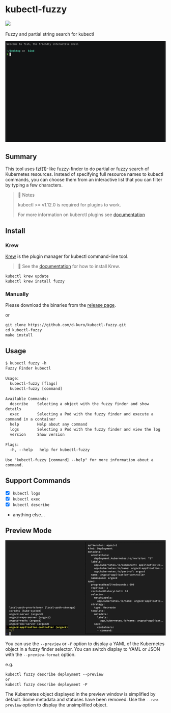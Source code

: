 # kubectl-fuzzy

![](https://github.com/d-kuro/kubectl-fuzzy/workflows/Build/badge.svg)

Fuzzy and partial string search for kubectl

![](./docs/assets/kubectl-fuzzy.gif)

## Summary

This tool uses [fzf(1)](https://manpages.debian.org/unstable/fzf/fzf.1.en.html)-like fuzzy-finder to do partial or fuzzy search of Kubernetes resources.
Instead of specifying full resource names to kubectl commands,
you can choose them from an interactive list that you can filter by typing a few characters.

> 📝 Notes
>
> kubectl >= v1.12.0 is required for plugins to work.
>
> For more information on kuberctl plugins see [documentation](https://kubernetes.io/docs/tasks/extend-kubectl/kubectl-plugins/)

## Install

### Krew

[Krew](https://krew.sigs.k8s.io/) is the plugin manager for kubectl command-line tool.

> 📝 See the [documentation](https://krew.sigs.k8s.io/docs/user-guide/setup/install/) for how to install Krew.

```shell
kubectl krew update
kubectl krew install fuzzy
```

### Manually

Please download the binaries from the [release page](https://github.com/d-kuro/kubectl-fuzzy/releases).

or

```shell
git clone https://github.com/d-kuro/kubectl-fuzzy.git
cd kubectl-fuzzy
make install
```

## Usage

```console
$ kubectl fuzzy -h
Fuzzy Finder kubectl

Usage:
  kubectl-fuzzy [flags]
  kubectl-fuzzy [command]

Available Commands:
  describe    Selecting a object with the fuzzy finder and show details
  exec        Selecting a Pod with the fuzzy finder and execute a command in a container
  help        Help about any command
  logs        Selecting a Pod with the fuzzy finder and view the log
  version     Show version

Flags:
  -h, --help   help for kubectl-fuzzy

Use "kubectl-fuzzy [command] --help" for more information about a command.

```

## Support Commands

* [x] `kubectl logs`
* [x] `kubectl exec`
* [x] `kubectl describe`
* anything else...

## Preview Mode

![](./docs/assets/preview.jpg)

You can use the `--preview` or `-P` option to display a YAML of the Kubernetes object in a fuzzy finder selector.
You can switch display to YAML or JSON with the `--preview-format` option.

e.g.

```shell
kubectl fuzzy describe deployment --preview
or
kubectl fuzzy describe deployment -P
```

The Kubernetes object displayed in the preview window is simplified by default.
Some metadata and statuses have been removed.
Use the `--raw-preview` option to display the unsimplified object.
